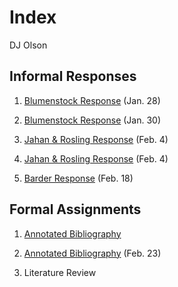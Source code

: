 # Index

DJ Olson

## Informal Responses

1. [Blumenstock Response](https://github.com/DJ-Olson/datawork/blob/master/Blumenstock.md) (Jan. 28)

2. [Blumenstock Response](https://dj-olson.github.io/workshop/Blumenstock) (Jan. 30)

3. [Jahan & Rosling Response](https://github.com/DJ-Olson/workshop/blob/master/jahan_rosling.md) (Feb. 4)

4. [Jahan & Rosling Response](https://dj-olson.github.io/workshop/jahan_rosling) (Feb. 4)

5. [Barder Response](https://github.com/DJ-Olson/workshop/blob/master/Owen_Barder_Response.md) (Feb. 18)


## Formal Assignments

1. [Annotated Bibliography](https://github.com/DJ-Olson/workshop/blob/master/AnnotatedBib.md)

1. [Annotated Bibliography](https://dj-olson.github.io/workshop/AnnotatedBib) (Feb. 23)
 
 
2. Literature Review
 
